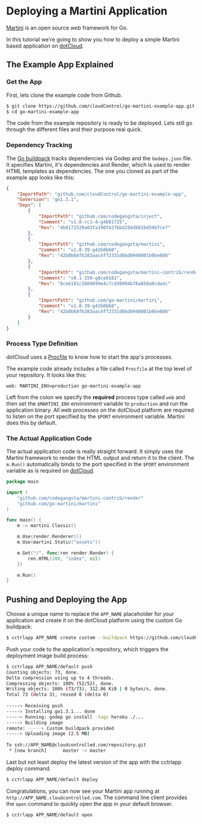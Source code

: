 # Deploying a Martini Application

[Martini] is an open source web framework for Go.

In this tutorial we're going to show you how to deploy a simple Martini based
application on [dotCloud].

## The Example App Explained

### Get the App
First, lets clone the example code from Github.

~~~bash
$ git clone https://github.com/cloudControl/go-martini-example-app.git
$ cd go-martini-example-app
~~~

The code from the example repository is ready to be deployed. Lets still go
through the different files and their purpose real quick.

### Dependency Tracking

The [Go buildpack] tracks dependencies via Godep and the `Godeps.json`
file. It specifies Martini, it's dependencies and Render, which is used to render HTML templates as dependencies. The one you cloned
as part of the example app looks like this:

~~~json
{
	"ImportPath": "github.com/cloudControl/go-martini-example-app",
	"GoVersion": "go1.3.1",
	"Deps": [
		{
			"ImportPath": "github.com/codegangsta/inject",
			"Comment": "v1.0-rc1-4-g4b81725",
			"Rev": "4b8172520a03fa190f427bbd284db01b459bfce7"
		},
		{
			"ImportPath": "github.com/codegangsta/martini",
			"Comment": "v1.0-39-g42b0b68",
			"Rev": "42b0b68fb383aac4f72331d0bd0948001b9be080"
		},
		{
			"ImportPath": "github.com/codegangsta/martini-contrib/render",
			"Comment": "v0.1-159-g8ce6181",
			"Rev": "8ce6181c2609699e4c7cd30994b76a850a9cdadc"
		},
		{
			"ImportPath": "github.com/go-martini/martini",
			"Comment": "v1.0-39-g42b0b68",
			"Rev": "42b0b68fb383aac4f72331d0bd0948001b9be080"
		}
	]
}
~~~

### Process Type Definition
dotCloud uses a [Procfile] to know how to start the app's processes.

The example code already includes a file called `Procfile` at the top level of
your repository. It looks like this:

~~~
web: MARTINI_ENV=production go-martini-example-app
~~~

Left from the colon we specify the **required** process type called `web` and then set the `$MARTINI_ENV` environment variable to `production` and run the application binary. All web processes on the dotCloud platform are required to listen on the port specified by the `$PORT` environment variable. Martini does this by default.

### The Actual Application Code

The actual application code is really straight forward. It simply uses the Martini framework to render the HTML output and return it to the client. The `m.Run()` automatically binds to the port specified in the `$PORT` environment variable as is required on [dotCloud].

~~~go
package main

import (
	"github.com/codegangsta/martini-contrib/render"
	"github.com/go-martini/martini"
)

func main() {
	m := martini.Classic()

	m.Use(render.Renderer())
	m.Use(martini.Static("assets"))

	m.Get("/", func(ren render.Render) {
		ren.HTML(200, "index", nil)
	})

	m.Run()
}
~~~

## Pushing and Deploying the App

Choose a unique name to replace the `APP_NAME` placeholder for your application
and create it on the dotCloud platform using the custom Go buildpack:

~~~bash
$ cctrlapp APP_NAME create custom --buildpack https://github.com/cloudControl/buildpack-go
~~~

Push your code to the application's repository, which triggers the deployment
image build process:

~~~bash
$ cctrlapp APP_NAME/default push
Counting objects: 73, done.
Delta compression using up to 4 threads.
Compressing objects: 100% (52/52), done.
Writing objects: 100% (73/73), 312.86 KiB | 0 bytes/s, done.
Total 73 (delta 3), reused 0 (delta 0)
       
-----> Receiving push
-----> Installing go1.3.1... done
-----> Running: godep go install -tags heroku ./...
-----> Building image
remote: -----> Custom buildpack provided
-----> Uploading image (2.5 MB)
       
To ssh://APP_NAME@cloudcontrolled.com/repository.git
 * [new branch]      master -> master
~~~

Last but not least deploy the latest version of the app with the cctrlapp
deploy command.

~~~bash
$ cctrlapp APP_NAME/default deploy
~~~

Congratulations, you can now see your Martini app running at `http://APP_NAME.cloudcontrolled.com`. The command line client provides the `open` command to quickly open the app in your default browser.

~~~bash
$ cctrlapp APP_NAME/default open
~~~

[Martini]: http://martini.codegangsta.io/
[dotCloud]: https://www.cloudcontrol.com
[Go buildpack]: https://github.com/cloudControl/buildpack-go
[Procfile]: https://www.cloudcontrol.com/dev-center/Platform%20Documentation#buildpacks-and-the-procfile
